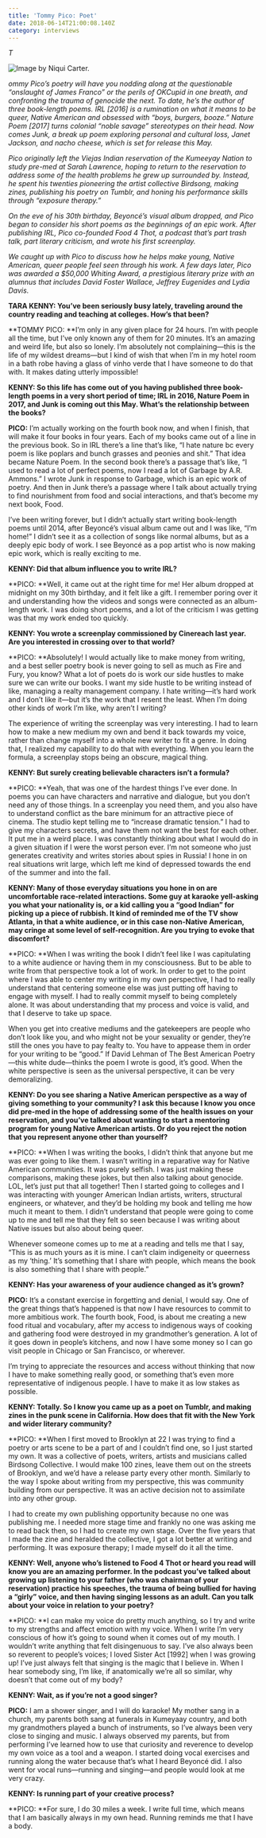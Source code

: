 ```yaml
---
title: 'Tommy Pico: Poet'
date: 2018-06-14T21:00:08.140Z
category: interviews
---
```

_T_

![Image by Niqui Carter.](/img/tommypico.jpg)

_ommy Pico’s poetry will have you nodding along at the questionable “onslaught of James Franco” or the perils of OKCupid in one breath, and confronting the trauma of genocide the next. To date, he’s the author of three book-length poems. IRL \[2016] is a rumination on what it means to be queer, Native American and obsessed with “boys, burgers, booze.” Nature Poem \[2017] turns colonial “noble savage” stereotypes on their head. Now comes Junk, a break up poem exploring personal and cultural loss, Janet Jackson, and nacho cheese, which is set for release this May._

_Pico originally left the Viejas Indian reservation of the Kumeeyay Nation to study pre-med at Sarah Lawrence, hoping to return to the reservation to address some of the health problems he grew up surrounded by. Instead, he spent his twenties pioneering the artist collective Birdsong, making zines, publishing his poetry on Tumblr, and honing his performance skills through “exposure therapy.”_

_On the eve of his 30th birthday, Beyoncé’s visual album dropped, and Pico began to consider his short poems as the beginnings of an epic work. After publishing IRL, Pico co-founded Food 4 Thot, a podcast that’s part trash talk, part literary criticism, and wrote his first screenplay._

_We caught up with Pico to discuss how he helps make young, Native American, queer people feel seen through his work. A few days later, Pico was awarded a $50,000 Whiting Award, a prestigious literary prize with an alumnus that includes David Foster Wallace, Jeffrey Eugenides and Lydia Davis._

**TARA KENNY: You’ve been seriously busy lately, traveling around the country reading and teaching at colleges. How’s that been?**

**TOMMY PICO: **I’m only in any given place for 24 hours. I’m with people all the time, but I’ve only known any of them for 20 minutes. It’s an amazing and weird life, but also so lonely. I’m absolutely not complaining—this is the life of my wildest dreams—but I kind of wish that when I’m in my hotel room in a bath robe having a glass of vinho verde that I have someone to do that with. It makes dating utterly impossible!

**KENNY: So this life has come out of you having published three book-length poems in a very short period of time; IRL in 2016, Nature Poem in 2017, and Junk is coming out this May. What’s the relationship between the books?**

**PICO:** I’m actually working on the fourth book now, and when I finish, that will make it four books in four years. Each of my books came out of a line in the previous book. So in IRL there’s a line that’s like, “I hate nature bc every poem is like poplars and bunch grasses and peonies and shit.” That idea became Nature Poem. In the second book there’s a passage that’s like, “I used to read a lot of perfect poems, now I read a lot of Garbage by A.R. Ammons.” I wrote Junk in response to Garbage, which is an epic work of poetry. And then in Junk there’s a passage where I talk about actually trying to find nourishment from food and social interactions, and that’s become my next book, Food.

I’ve been writing forever, but I didn’t actually start writing book-length poems until 2014, after Beyoncé’s visual album came out and I was like, “I’m home!” I didn’t see it as a collection of songs like normal albums, but as a deeply epic body of work. I see Beyoncé as a pop artist who is now making epic work, which is really exciting to me.

**KENNY: Did that album influence you to write IRL?**

**PICO: **Well, it came out at the right time for me! Her album dropped at midnight on my 30th birthday, and it felt like a gift. I remember poring over it and understanding how the videos and songs were connected as an album-length work. I was doing short poems, and a lot of the criticism I was getting was that my work ended too quickly.

**KENNY: You wrote a screenplay commissioned by Cinereach last year. Are you interested in crossing over to that world?**

**PICO: **Absolutely! I would actually like to make money from writing, and a best seller poetry book is never going to sell as much as Fire and Fury, you know? What a lot of poets do is work our side hustles to make sure we can write our books. I want my side hustle to be writing instead of like, managing a realty management company. I hate writing—it’s hard work and I don’t like it—but it’s the work that I resent the least. When I’m doing other kinds of work I’m like, why aren’t I writing?

The experience of writing the screenplay was very interesting. I had to learn how to make a new medium my own and bend it back towards my voice, rather than change myself into a whole new writer to fit a genre. In doing that, I realized my capability to do that with everything. When you learn the formula, a screenplay stops being an obscure, magical thing.

**KENNY: But surely creating believable characters isn’t a formula?**

**PICO: **Yeah, that was one of the hardest things I’ve ever done. In poems you can have characters and narrative and dialogue, but you don’t need any of those things. In a screenplay you need them, and you also have to understand conflict as the bare minimum for an attractive piece of cinema. The studio kept telling me to “increase dramatic tension.” I had to give my characters secrets, and have them not want the best for each other. It put me in a weird place. I was constantly thinking about what I would do in a given situation if I were the worst person ever. I’m not someone who just generates creativity and writes stories about spies in Russia! I hone in on real situations writ large, which left me kind of depressed towards the end of the summer and into the fall.

**KENNY: Many of those everyday situations you hone in on are uncomfortable race-related interactions. Some guy at karaoke yell-asking you what your nationality is, or a kid calling you a “good Indian” for picking up a piece of rubbish. It kind of reminded me of the TV show Atlanta, in that a white audience, or in this case non-Native American, may cringe at some level of self-recognition. Are you trying to evoke that discomfort?**

**PICO: **When I was writing the book I didn’t feel like I was capitulating to a white audience or having them in my consciousness. But to be able to write from that perspective took a lot of work. In order to get to the point where I was able to center my writing in my own perspective, I had to really understand that centering someone else was just putting off having to engage with myself. I had to really commit myself to being completely alone. It was about understanding that my process and voice is valid, and that I deserve to take up space.

When you get into creative mediums and the gatekeepers are people who don’t look like you, and who might not be your sexuality or gender, they’re still the ones you have to pay fealty to. You have to appease them in order for your writing to be “good.” If David Lehman of The Best American Poetry—this white dude—thinks the poem I wrote is good, it’s good. When the white perspective is seen as the universal perspective, it can be very demoralizing.

**KENNY: Do you see sharing a Native American perspective as a way of giving something to your community? I ask this because I know you once did pre-med in the hope of addressing some of the health issues on your reservation, and you’ve talked about wanting to start a mentoring program for young Native American artists. Or do you reject the notion that you represent anyone other than yourself?**

**PICO: **When I was writing the books, I didn’t think that anyone but me was ever going to like them. I wasn’t writing in a reparative way for Native American communities. It was purely selfish. I was just making these comparisons, making these jokes, but then also talking about genocide. LOL, let’s just put that all together! Then I started going to colleges and I was interacting with younger American Indian artists, writers, structural engineers, or whatever, and they’d be holding my book and telling me how much it meant to them. I didn’t understand that people were going to come up to me and tell me that they felt so seen because I was writing about Native issues but also about being queer.

Whenever someone comes up to me at a reading and tells me that I say, “This is as much yours as it is mine. I can’t claim indigeneity or queerness as my ‘thing.’ It’s something that I share with people, which means the book is also something that I share with people.”

**KENNY: Has your awareness of your audience changed as it’s grown?**

**PICO:** It’s a constant exercise in forgetting and denial, I would say. One of the great things that’s happened is that now I have resources to commit to more ambitious work. The fourth book, Food, is about me creating a new food ritual and vocabulary, after my access to indigenous ways of cooking and gathering food were destroyed in my grandmother’s generation. A lot of it goes down in people’s kitchens, and now I have some money so I can go visit people in Chicago or San Francisco, or wherever.

I’m trying to appreciate the resources and access without thinking that now I have to make something really good, or something that’s even more representative of indigenous people. I have to make it as low stakes as possible.

**KENNY: Totally. So I know you came up as a poet on Tumblr, and making zines in the punk scene in California. How does that fit with the New York and wider literary community?**

**PICO: **When I first moved to Brooklyn at 22 I was trying to find a poetry or arts scene to be a part of and I couldn’t find one, so I just started my own. It was a collective of poets, writers, artists and musicians called Birdsong Collective. I would make 100 zines, leave them out on the streets of Brooklyn, and we’d have a release party every other month. Similarly to the way I spoke about writing from my perspective, this was community building from our perspective. It was an active decision not to assimilate into any other group.

I had to create my own publishing opportunity because no one was publishing me. I needed more stage time and frankly no one was asking me to read back then, so I had to create my own stage. Over the five years that I made the zine and heralded the collective, I got a lot better at writing and performing. It was exposure therapy; I made myself do it all the time.

**KENNY: Well, anyone who’s listened to Food 4 Thot or heard you read will know you are an amazing performer. In the podcast you’ve talked about growing up listening to your father (who was chairman of your reservation) practice his speeches, the trauma of being bullied for having a “girly” voice, and then having singing lessons as an adult. Can you talk about your voice in relation to your poetry?**

**PICO: **I can make my voice do pretty much anything, so I try and write to my strengths and affect emotion with my voice. When I write I’m very conscious of how it’s going to sound when it comes out of my mouth. I wouldn’t write anything that felt disingenuous to say. I’ve also always been so reverent to people’s voices; I loved Sister Act \[1992] when I was growing up! I’ve just always felt that singing is the magic that I believe in. When I hear somebody sing, I’m like, if anatomically we’re all so similar, why doesn’t that come out of my body?

**KENNY: Wait, as if you’re not a good singer?**

**PICO:** I am a shower singer, and I will do karaoke! My mother sang in a church, my parents both sang at funerals in Kumeyaay country, and both my grandmothers played a bunch of instruments, so I’ve always been very close to singing and music. I always observed my parents, but from performing I’ve learned how to use that curiosity and reverence to develop my own voice as a tool and a weapon. I started doing vocal exercises and running along the water because that’s what I heard Beyoncé did. I also went for vocal runs—running and singing—and people would look at me very crazy.

**KENNY: Is running part of your creative process?**

**PICO: **For sure, I do 30 miles a week. I write full time, which means that I am basically always in my own head. Running reminds me that I have a body.
